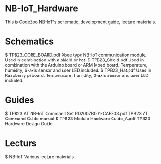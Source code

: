 # NB-IoT_Hardware

This is CodeZoo NB-IoT's schematic, development guide, lecture materials.

# Schematics

$ TPB23_CORE_BOARD.pdf       Xbee type NB-IoT communication module. Used in combination with a shield or hat.
$ TPB23_Shield.pdf           Used in combination with the Arduino board or ARM Mbed board. 
                             Temperature, humidity, 6-axis sensor and user LED included.
$ TPB23_Hat.pdf              Used in Raspberry pi board. 
                             Temperature, humidity, 6-axis sensor and user LED included.                             

# Guides

$ TPB23 AT NB-IoT Command Set RD2007B001-CAFF03.pdf     TPB23 AT Command Guide manual
$ TPB23 Module Hardware Guide_A.pdf                     TPB23 Hardware Design Guide


# Lecturs

$ NB-IoT Various lecture materials
